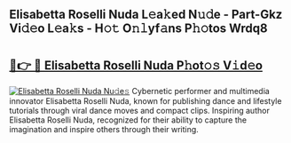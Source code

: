 ## Elisabetta Roselli Nuda L𝚎a𝚔ed N𝚞𝚍e - Part-Gkz Vi𝚍𝚎o L𝚎a𝚔s - H𝚘𝚝 O𝚗𝚕yf𝚊ns P𝚑𝚘tos Wrdq8

# <h2><a href="http://kf5edh.oniu.top/?m=Elisabetta+Roselli+Nuda">🔗👉 🔴 Elisabetta Roselli Nuda P𝚑ot𝚘𝚜 V𝚒d𝚎o</a></h2>

[![Elisabetta Roselli Nuda Nu𝚍e𝚜](https://i.imgur.com/0qMVB7G.gif)](http://kf5edh.oniu.top/?m=Elisabetta+Roselli+Nuda)
Cybernetic performer and multimedia innovator Elisabetta Roselli Nuda, known for publishing dance and lifestyle tutorials through viral dance moves and compact clips. Inspiring author Elisabetta Roselli Nuda, recognized for their ability to capture the imagination and inspire others through their writing.  
